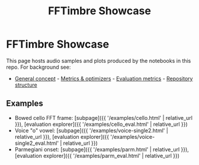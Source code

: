 ﻿---
layout: default
title: FFTimbre Showcase
---

<link rel="stylesheet" href="{{ '/assets/style.css' | relative_url }}">

# FFTimbre Showcase

This page hosts audio samples and plots produced by the notebooks in this repo. For background see:
- [General concept](https://github.com/egorpol/FFTimbre#general-concept) - [Metrics & optimizers](https://github.com/egorpol/FFTimbre#metrics-and-optimizers) - [Evaluation metrics](https://github.com/egorpol/FFTimbre#evaluation-metrics-lower-is-better-unless-noted) - [Repository structure](https://github.com/egorpol/FFTimbre#repository-structure)

## Examples
- Bowed cello FFT frame: [subpage]({{ '/examples/cello.html' | relative_url }}), [evaluation explorer]({{ '/examples/cello_eval.html' | relative_url }})
- Voice "o" vowel: [subpage]({{ '/examples/voice-single2.html' | relative_url }}), [evaluation explorer]({{ '/examples/voice-single2_eval.html' | relative_url }})
- Parmegiani onset: [subpage]({{ '/examples/parm.html' | relative_url }}), [evaluation explorer]({{ '/examples/parm_eval.html' | relative_url }})
